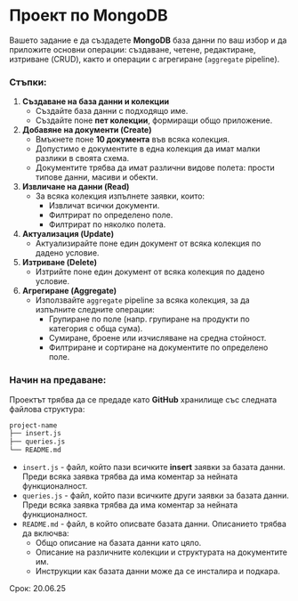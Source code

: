 # Проект по MongoDB


Вашето задание е да създадете **MongoDB** база данни по ваш избор и да приложите основни операции: създаване, четене, редактиране, изтриване (CRUD), както и операции с агрегиране (`aggregate` pipeline).

### Стъпки:

1. **Създаване на база данни и колекции**
    - Създайте база данни с подходящо име.
    - Създайте поне **пет колекции**, формиращи общо приложение.
2. **Добавяне на документи (Create)**
    - Вмъкнете поне **10 документа** във всяка колекция.
    - Допустимо е документите в една колекция да имат малки разлики в своята схема.
    - Документите трябва да имат различни видове полета: прости типове данни, масиви и обекти.
3. **Извличане на данни (Read)**
    - За всяка колекция изпълнете заявки, които:
        - Извличат всички документи.
        - Филтрират по определено поле.
        - Филтрират по няколко полета.
4. **Актуализация (Update)**
    - Актуализирайте поне един документ от всяка колекция по дадено условие.
5. **Изтриване (Delete)**
    - Изтрийте поне един документ от всяка колекция по дадено условие.
6. **Агрегиране (Aggregate)**
    - Използвайте `aggregate` pipeline за всяка колекция, за да изпълните следните операции:
        - Групиране по поле (напр. групиране на продукти по категория с обща сума).
        - Сумиране, броене или изчисляване на средна стойност.
        - Филтриране и сортиране на документите по определено поле.

### Начин на предаване:

Проектът трябва да се предаде като **GitHub** хранилище със следната файлова структура:

```txt
project-name
├── insert.js
├── queries.js
└── README.md
```

- `insert.js` - файл, който пази всичките **insert** заявки за базата данни. Преди всяка заявка трябва да има коментар за нейната функционалност.
- `queries.js` - файл, който пази всичките други заявки за базата данни. Преди всяка заявка трябва да има коментар за нейната функционалност.
- `README.md` - файл, в който описвате базата данни. Описанието трябва да включва:
    - Общо описание на базата данни като цяло.
    - Описание на различните колекции и структурата на документите им.
    - Инструкции как базата данни може да се инсталира и подкара.

Срок: 20.06.25
